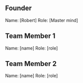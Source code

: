 ## Founder

Name: [Robert]
Role: [Master mind]

## Team Member 1

Name: [name]
Role: [role]

## Team Member 2

Name: [name]
Role: [role]
